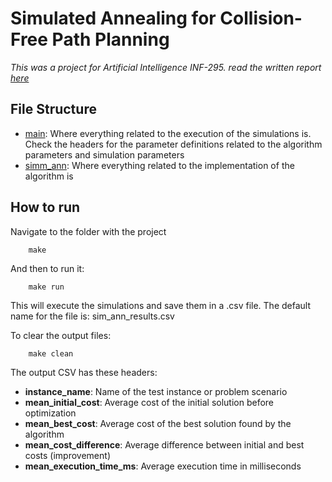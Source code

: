 # Simulated Annealing for Collision-Free Path Planning 

*This was a project for Artificial Intelligence INF-295. read the written report [here](./docs/informe.pdf)*


## File Structure
- [main](https://github.com/Rodrigo-Alfaro/SimulatedAnnealing-FC/blob/main/main.cpp): Where everything related to the execution of the simulations is. Check the headers for the parameter definitions related to the algorithm parameters and simulation parameters
- [simm_ann](https://github.com/Rodrigo-Alfaro/SimulatedAnnealing-FC/blob/main/sim_ann.cpp): Where everything related to the implementation of the algorithm is

## How to run
Navigate to the folder with the project
```
    make
```
And then to run it:
```
    make run
```
This will execute the simulations and save them in a .csv file. The default name for the file is: sim_ann_results.csv

To clear the output files:
```
    make clean
```

The output CSV has these headers:
- **instance_name**: Name of the test instance or problem scenario
- **mean_initial_cost**: Average cost of the initial solution before optimization
- **mean_best_cost**: Average cost of the best solution found by the algorithm
- **mean_cost_difference**: Average difference between initial and best costs (improvement)
- **mean_execution_time_ms**: Average execution time in milliseconds
